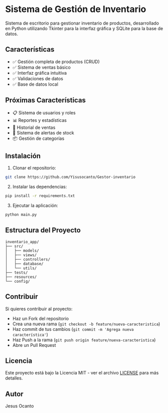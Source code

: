# Sistema de Gestión de Inventario

Sistema de escritorio para gestionar inventario de productos, desarrollado en Python utilizando Tkinter para la interfaz gráfica y SQLite para la base de datos.

## Características

- ✅ Gestión completa de productos (CRUD)
- ✅ Sistema de ventas básico
- ✅ Interfaz gráfica intuitiva
- ✅ Validaciones de datos
- ✅ Base de datos local

## Próximas Características

- 📋 Sistema de usuarios y roles
- 📊 Reportes y estadísticas
- 📅 Historial de ventas
- 🔔 Sistema de alertas de stock
- 📦 Gestión de categorías

## Instalación

1. Clonar el repositorio:
```bash
git clone https://github.com/Yisusocanto/Gestor-inventario
```

2. Instalar las dependencias:
```bash
pip install -r requirements.txt
```

3. Ejecutar la aplicación:
```bash
python main.py
```

## Estructura del Proyecto
```text
inventario_app/
├── src/
│   ├── models/
│   ├── views/
│   ├── controllers/
│   ├── database/
│   └── utils/
├── tests/
├── resources/
└── config/
```

## Contribuir
Si quieres contribuir al proyecto:

- Haz un Fork del repositorio
- Crea una nueva rama (`git checkout -b feature/nueva-caracteristica`)
- Haz commit de tus cambios (`git commit -m 'Agrega nueva característica'`)
- Haz Push a la rama (`git push origin feature/nueva-caracteristica`)
- Abre un Pull Request
## Licencia
Este proyecto está bajo la Licencia MIT - ver el archivo [LICENSE](LICENSE) para más detalles.

## Autor
Jesus Ocanto